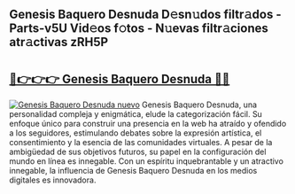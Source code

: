 ## Genesis Baquero Desnuda D𝚎sn𝚞dos filtr𝚊dos - Parts-v5U Vid𝚎os f𝚘tos - N𝚞evas filtr𝚊ciones atr𝚊ctivas zRH5P

# <h2><a href="http://mbbzz26.tromn.icu/?c=Genesis+Baquero+Desnuda">🔗👉👉👉 Genesis Baquero Desnuda 🔗🔗</a></h2>

[![Genesis Baquero Desnuda nuevo](https://i.imgur.com/pEAQMta.gif)](http://mbbzz26.tromn.icu/?c=Genesis+Baquero+Desnuda)
Genesis Baquero Desnuda, una personalidad compleja y enigmática, elude la categorización fácil. Su enfoque único para construir una presencia en la web ha atraído y ofendido a los seguidores, estimulando debates sobre la expresión artística, el consentimiento y la esencia de las comunidades virtuales. A pesar de la ambigüedad de sus objetivos futuros, su papel en la configuración del mundo en línea es innegable. Con un espíritu inquebrantable y un atractivo innegable, la influencia de Genesis Baquero Desnuda en los medios digitales es innovadora.
